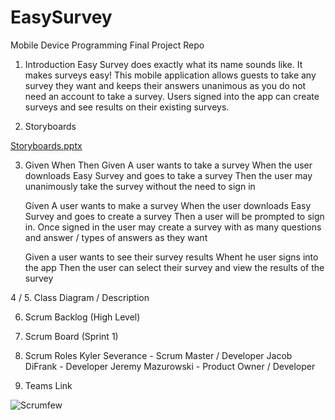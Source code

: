 # EasySurvey
Mobile Device Programming Final Project Repo

1. Introduction
    Easy Survey does exactly what its name sounds like. It makes surveys easy! This mobile application allows guests to take any survey they want and keeps their answers unanimous as you do not need an account to take a survey. Users signed into the app can create surveys and see results on their existing surveys. 
    
2. Storyboards


[Storyboards.pptx](https://github.com/JMaz-15/EasySurvey/files/7967340/Storyboards.pptx)


3. Given When Then
      Given A user wants to take a survey
      When the user downloads Easy Survey and goes to take a survey
      Then the user may unanimously take the survey without the need to sign in 
      
      Given A user wants to make a survey
      When the user downloads Easy Survey and goes to create a survey
      Then a user will be prompted to sign in. Once signed in the user may create a survey with as many questions and answer / types of answers as they want
      
      Given a user wants to see their survey results
      Whent he user signs into the app
      Then the user can select their survey and view the results of the survey
      
4 / 5. Class Diagram / Description


6. Scrum Backlog (High Level)


7. Scrum Board (Sprint 1)


8. Scrum Roles
Kyler Severance - Scrum Master / Developer
Jacob DiFrank - Developer
Jeremy Mazurowski - Product Owner / Developer

9. Teams Link

![Scrum](https://user-images.githubusercontent.com/65188299/151725463-68243777-6da7-4707-92a6-03e84fc6b795.PNG)few
